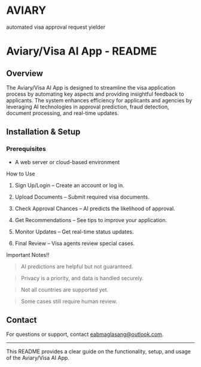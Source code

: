 # AVIARY
automated visa approval request yielder 

# Aviary/Visa AI App - README

## Overview
The Aviary/Visa AI App is designed to streamline the visa application process by automating key aspects and providing insightful feedback to applicants. The system enhances efficiency for applicants and agencies by leveraging AI technologies in approval prediction, fraud detection, document processing, and real-time updates.


## Installation & Setup
### Prerequisites
- A web server or cloud-based environment


How to Use
1. Sign Up/Login – Create an account or log in.

2. Upload Documents – Submit required visa documents.

3. Check Approval Chances – AI predicts the likelihood of approval.

4. Get Recommendations – See tips to improve your application.

5. Monitor Updates – Get real-time status updates.

6. Final Review – Visa agents review special cases.



Important Notes!!

> AI predictions are helpful but not guaranteed.

> Privacy is a priority, and data is handled securely.

> Not all countries are supported yet.

> Some cases still require human review.

## Contact
For questions or support, contact eabmaglasang@outlook.com.

---
This README provides a clear guide on the functionality, setup, and usage of the Aviary/Visa AI App. 

